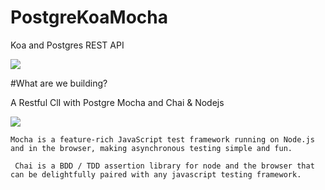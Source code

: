 # PostgreKoaMocha
Koa and Postgres REST API

![](https://mherman.org/assets/img/blog/node-koa-api.png)



#What are we building?

A Restful ClI with Postgre Mocha and Chai & Nodejs


![](https://s14-eu5.startpage.com/cgi-bin/serveimage?url=https%3A%2F%2Fcdn-images-1.medium.com%2Fmax%2F1200%2F1*CrB6isZN6YXeM1rWmnjxHw.png&sp=36fc38e413cc81416d5e1fd7fe9be080)


``Mocha is a feature-rich JavaScript test framework running on Node.js and in the browser, making asynchronous testing simple and fun.``

`` Chai is a BDD / TDD assertion library for node and the browser that can be delightfully paired with any javascript testing framework.``